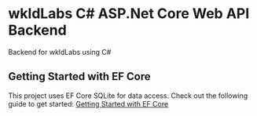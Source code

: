 # wkldLabs C# ASP.Net Core Web API Backend
Backend for wkldLabs using C#

## Getting Started with EF Core
This project uses EF Core SQLite for data access. Check out the following guide to get started: [Getting Started with EF Core](https://learn.microsoft.com/en-us/ef/core/get-started/overview/first-app?tabs=netcore-cli)
